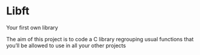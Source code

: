 # Libft
Your first own library

The aim of this project is to code a C library regrouping usual functions that
you’ll be allowed to use in all your other projects
